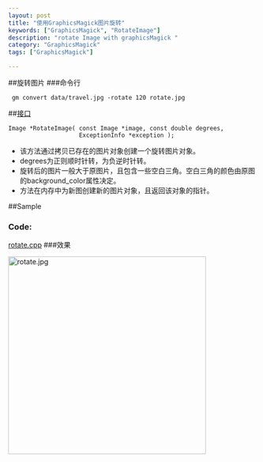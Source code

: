 ```yaml
---
layout: post
title: "使用GraphicsMagick图片旋转"
keywords: ["GraphicsMagick", "RotateImage"]
description: "rotate Image with graphicsMagick "
category: "GraphicsMagick"
tags: ["GraphicsMagick"]

---
```


##旋转图片
###命令行
```
 gm convert data/travel.jpg -rotate 120 rotate.jpg
```
##[接口](http://www.graphicsmagick.org/api/shear.html#rotateimage)
```
Image *RotateImage( const Image *image, const double degrees,
                    ExceptionInfo *exception );
```

* 该方法通过拷贝已存在的图片对象创建一个旋转图片对象。
* degrees为正则顺时针转，为负逆时针转。
* 旋转后的图片一般大于原图片，且包含一些空白三角。空白三角的颜色由原图的background_color属性决定。
* 方法在内存中为新图创建新的图片对象，且返回该对象的指针。

##Sample

### Code:
[rotate.cpp](https://github.com/AndreMouche/GraphicsStudy/blob/master/GraphicsMagicUsage/rotate.cpp)
###效果

<img src="https://raw.githubusercontent.com/AndreMouche/GraphicsStudy/master/GraphicsMagicUsage/data/rotate.jpg" alt="rotate.jpg" title="rotate.jpg" width="400" />
